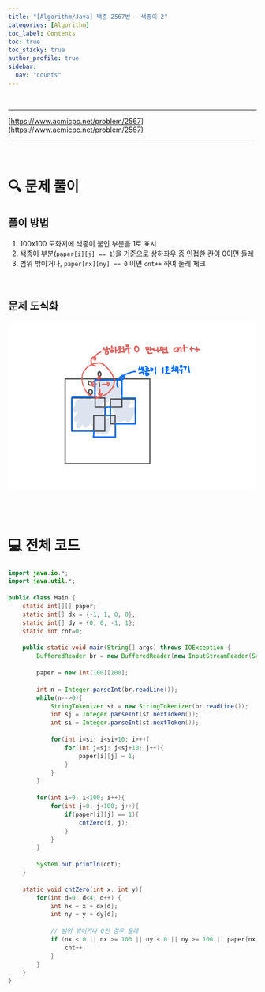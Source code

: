 ```yaml
---
title: "[Algorithm/Java] 백준 2567번 - 색종이-2"
categories: [Algorithm]
toc_label: Contents
toc: true
toc_sticky: true
author_profile: true
sidebar:
  nav: "counts"
---
```


<br>

---

[https://www.acmicpc.net/problem/2567](https://www.acmicpc.net/problem/2567)

---

<br>

# 🔍 문제 풀이

## 풀이 방법

1. 100x100 도화지에 색종이 붙인 부분을 1로 표시
2. 색종이 부분(`paper[i][j] == 1`)을 기준으로 상하좌우 중 인접한 칸이 0이면 둘레
3. 범위 밖이거나, `paper[nx][ny] == 0` 이면 `cnt++` 하여 둘레 체크

<br>

## 문제 도식화

![](/assets/images/2025/2025-08-04-17-08-29.png)

<br><br>

# 💻 전체 코드

```java
import java.io.*;
import java.util.*;

public class Main {
    static int[][] paper;
    static int[] dx = {-1, 1, 0, 0};
    static int[] dy = {0, 0, -1, 1};
    static int cnt=0;

    public static void main(String[] args) throws IOException {
        BufferedReader br = new BufferedReader(new InputStreamReader(System.in));

        paper = new int[100][100];

        int n = Integer.parseInt(br.readLine());
        while(n-->0){
            StringTokenizer st = new StringTokenizer(br.readLine());
            int sj = Integer.parseInt(st.nextToken());
            int si = Integer.parseInt(st.nextToken());

            for(int i=si; i<si+10; i++){
                for(int j=sj; j<sj+10; j++){
                    paper[i][j] = 1;
                }
            }
        }

        for(int i=0; i<100; i++){
            for(int j=0; j<100; j++){
                if(paper[i][j] == 1){
                    cntZero(i, j);
                }
            }
        }

        System.out.println(cnt);
    }

    static void cntZero(int x, int y){
        for(int d=0; d<4; d++) {
            int nx = x + dx[d];
            int ny = y + dy[d];

            // 범위 밖이거나 0인 경우 둘레
            if (nx < 0 || nx >= 100 || ny < 0 || ny >= 100 || paper[nx][ny] == 0) {
                cnt++;
            }
        }
    }
}
```

<br>
